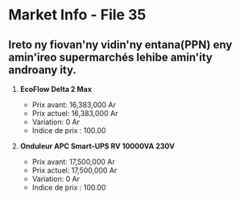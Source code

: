 # Market Info - File 35

## Ireto ny fiovan'ny vidin'ny entana(PPN) eny amin'ireo supermarchés lehibe amin'ity androany ity.

1. **EcoFlow Delta 2 Max**
   - Prix avant: 16,383,000 Ar
   - Prix actuel: 16,383,000 Ar
   - Variation: 0 Ar
   - Indice de prix : 100.00

2. **Onduleur APC Smart-UPS RV 10000VA 230V**
   - Prix avant: 17,500,000 Ar
   - Prix actuel: 17,500,000 Ar
   - Variation: 0 Ar
   - Indice de prix : 100.00

